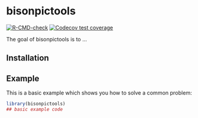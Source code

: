 
# bisonpictools

<!-- badges: start -->

[![R-CMD-check](https://github.com/poissonconsulting/bisonpictools/actions/workflows/R-CMD-check.yaml/badge.svg)](https://github.com/poissonconsulting/bisonpictools/actions/workflows/R-CMD-check.yaml)
[![Codecov test
coverage](https://codecov.io/gh/poissonconsulting/bisonpictools/branch/main/graph/badge.svg)](https://app.codecov.io/gh/poissonconsulting/bisonpictools?branch=main)
<!-- badges: end -->

The goal of bisonpictools is to …

## Installation

## Example

This is a basic example which shows you how to solve a common problem:

``` r
library(bisonpictools)
## basic example code
```
